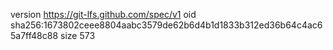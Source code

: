 version https://git-lfs.github.com/spec/v1
oid sha256:1673802ceee8804aabc3579de62b6d4b1d1833b312ed36b64c4ac65a7ff48c88
size 573
